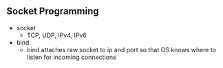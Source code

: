 ## Socket Programming

- socket
    - TCP, UDP, IPv4, IPv6
- bind
    - bind attaches raw socket to ip and port so that OS knows where to listen for incoming connections